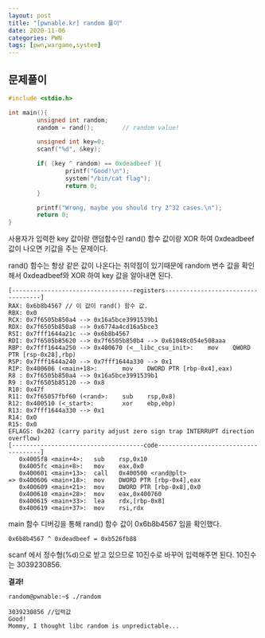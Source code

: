 ```yaml
---
layout: post
title: "[pwnable.kr] random 풀이"
date: 2020-11-06
categories: PWN
tags: [pwn,wargame,system]
---
```


## 문제풀이
```c
#include <stdio.h>

int main(){
        unsigned int random;
        random = rand();        // random value!

        unsigned int key=0;
        scanf("%d", &key);

        if( (key ^ random) == 0xdeadbeef ){
                printf("Good!\n");
                system("/bin/cat flag");
                return 0;
        }

        printf("Wrong, maybe you should try 2^32 cases.\n");
        return 0;
}
```
사용자가 입력한 key 값이랑 랜덤함수인 rand() 함수 값이랑 XOR 하여 0xdeadbeef 값이 나오면 키값을 주는 문제이다.

rand() 함수는 항상 같은 값이 나온다는 취약점이 있기때문에 random 변수 값을 확인해서 0xdeadbeef와 XOR 하여 key 값을 알아내면 된다.

```
[----------------------------------registers-----------------------------------]
RAX: 0x6b8b4567 // 이 값이 rand() 함수 값.
RBX: 0x0
RCX: 0x7f6505b850a4 --> 0x16a5bce3991539b1
RDX: 0x7f6505b850a8 --> 0x6774a4cd16a5bce3
RSI: 0x7fff1644a21c --> 0x6b8b4567
RDI: 0x7f6505b85620 --> 0x7f6505b850b4 --> 0x61048c054e508aaa
RBP: 0x7fff1644a250 --> 0x400670 (<__libc_csu_init>:    mov    QWORD PTR [rsp-0x28],rbp)
RSP: 0x7fff1644a240 --> 0x7fff1644a330 --> 0x1
RIP: 0x400606 (<main+18>:       mov    DWORD PTR [rbp-0x4],eax)
R8 : 0x7f6505b850a4 --> 0x16a5bce3991539b1
R9 : 0x7f6505b85120 --> 0x8
R10: 0x47f
R11: 0x7f65057fbf60 (<rand>:    sub    rsp,0x8)
R12: 0x400510 (<_start>:        xor    ebp,ebp)
R13: 0x7fff1644a330 --> 0x1
R14: 0x0
R15: 0x0
EFLAGS: 0x202 (carry parity adjust zero sign trap INTERRUPT direction overflow)
[-------------------------------------code-------------------------------------]
   0x4005f8 <main+4>:   sub    rsp,0x10
   0x4005fc <main+8>:   mov    eax,0x0
   0x400601 <main+13>:  call   0x400500 <rand@plt>
=> 0x400606 <main+18>:  mov    DWORD PTR [rbp-0x4],eax
   0x400609 <main+21>:  mov    DWORD PTR [rbp-0x8],0x0
   0x400610 <main+28>:  mov    eax,0x400760
   0x400615 <main+33>:  lea    rdx,[rbp-0x8]
   0x400619 <main+37>:  mov    rsi,rdx
```

main 함수 디버깅을 통해 rand() 함수 값이 0x6b8b4567 임을 확인했다.

`0x6b8b4567 ^ 0xdeadbeef = 0xb526fb88`

scanf 에서 정수형(%d)으로 받고 있으므로 10진수로 바꾸어 입력해주면 된다. 10진수는 3039230856.

__결과!__
```
random@pwnable:~$ ./random

3039230856 //입력값
Good!
Mommy, I thought libc random is unpredictable...
```
